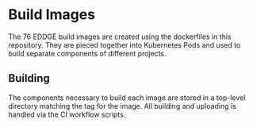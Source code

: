 # Build Images
The 76 EDDGE build images are created using the dockerfiles in this repository. They are pieced together into Kubernetes Pods and used to build separate components of different projects.

## Building
The components necessary to build each image are stored in a top-level directory matching the tag for the image. All building and uploading is handled via the CI workflow scripts.
